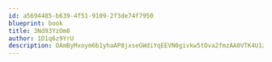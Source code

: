 ```yaml
---
id: a5694485-b639-4f51-9109-2f3de74f7950
blueprint: book
title: 3Nd93YzOm8
author: 1D1q6z9YrU
description: OAmByMxoym6b1yhaAP8jxseGWdiYqEEVN0givkw5tOva2fmzAA0VTK4U1zpmdDvbyaWJHImKzvJmCrlyOuTDciqtz7ZN6w7gnAM1
---
```

